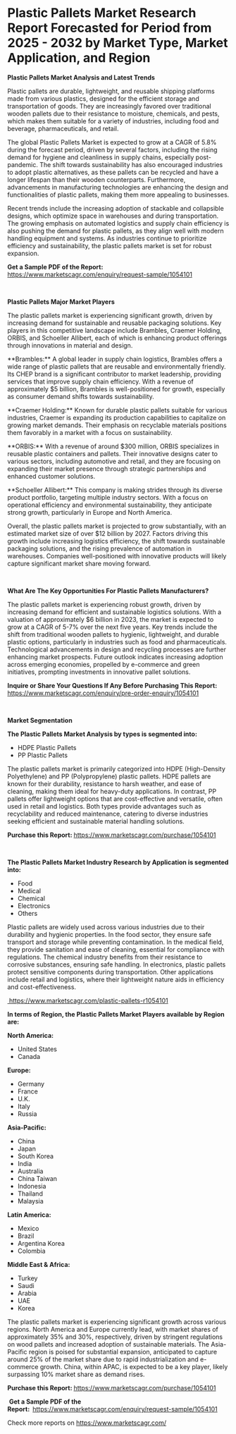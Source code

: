 <p><h1>Plastic Pallets Market Research Report Forecasted for Period from 2025 -  2032 by Market Type, Market Application, and Region</h1></p><p><strong>Plastic Pallets Market Analysis and Latest Trends</strong></p>
<p><p>Plastic pallets are durable, lightweight, and reusable shipping platforms made from various plastics, designed for the efficient storage and transportation of goods. They are increasingly favored over traditional wooden pallets due to their resistance to moisture, chemicals, and pests, which makes them suitable for a variety of industries, including food and beverage, pharmaceuticals, and retail.</p><p>The global Plastic Pallets Market is expected to grow at a CAGR of 5.8% during the forecast period, driven by several factors, including the rising demand for hygiene and cleanliness in supply chains, especially post-pandemic. The shift towards sustainability has also encouraged industries to adopt plastic alternatives, as these pallets can be recycled and have a longer lifespan than their wooden counterparts. Furthermore, advancements in manufacturing technologies are enhancing the design and functionalities of plastic pallets, making them more appealing to businesses. </p><p>Recent trends include the increasing adoption of stackable and collapsible designs, which optimize space in warehouses and during transportation. The growing emphasis on automated logistics and supply chain efficiency is also pushing the demand for plastic pallets, as they align well with modern handling equipment and systems. As industries continue to prioritize efficiency and sustainability, the plastic pallets market is set for robust expansion.</p></p>
<p><strong>Get a Sample PDF of the Report:&nbsp;</strong> <a href="https://www.marketscagr.com/enquiry/request-sample/1054101?utm_campaign=3351&utm_medium=2&utm_source=Github&utm_content=ia&utm_term=04042025&utm_id=plastic-pallets">https://www.marketscagr.com/enquiry/request-sample/1054101</a></p>
<p>&nbsp;</p>
<p><strong>Plastic Pallets Major Market Players</strong></p>
<p><p>The plastic pallets market is experiencing significant growth, driven by increasing demand for sustainable and reusable packaging solutions. Key players in this competitive landscape include Brambles, Craemer Holding, ORBIS, and Schoeller Allibert, each of which is enhancing product offerings through innovations in material and design.</p><p>**Brambles:** A global leader in supply chain logistics, Brambles offers a wide range of plastic pallets that are reusable and environmentally friendly. Its CHEP brand is a significant contributor to market leadership, providing services that improve supply chain efficiency. With a revenue of approximately $5 billion, Brambles is well-positioned for growth, especially as consumer demand shifts towards sustainability.</p><p>**Craemer Holding:** Known for durable plastic pallets suitable for various industries, Craemer is expanding its production capabilities to capitalize on growing market demands. Their emphasis on recyclable materials positions them favorably in a market with a focus on sustainability.</p><p>**ORBIS:** With a revenue of around $300 million, ORBIS specializes in reusable plastic containers and pallets. Their innovative designs cater to various sectors, including automotive and retail, and they are focusing on expanding their market presence through strategic partnerships and enhanced customer solutions.</p><p>**Schoeller Allibert:** This company is making strides through its diverse product portfolio, targeting multiple industry sectors. With a focus on operational efficiency and environmental sustainability, they anticipate strong growth, particularly in Europe and North America.</p><p>Overall, the plastic pallets market is projected to grow substantially, with an estimated market size of over $12 billion by 2027. Factors driving this growth include increasing logistics efficiency, the shift towards sustainable packaging solutions, and the rising prevalence of automation in warehouses. Companies well-positioned with innovative products will likely capture significant market share moving forward.</p></p>
<p>&nbsp;</p>
<p><strong>What Are The Key Opportunities For Plastic Pallets Manufacturers?</strong></p>
<p><p>The plastic pallets market is experiencing robust growth, driven by increasing demand for efficient and sustainable logistics solutions. With a valuation of approximately $6 billion in 2023, the market is expected to grow at a CAGR of 5-7% over the next five years. Key trends include the shift from traditional wooden pallets to hygienic, lightweight, and durable plastic options, particularly in industries such as food and pharmaceuticals. Technological advancements in design and recycling processes are further enhancing market prospects. Future outlook indicates increasing adoption across emerging economies, propelled by e-commerce and green initiatives, prompting investments in innovative pallet solutions.</p></p>
<p><strong>Inquire or Share Your Questions If Any Before Purchasing This Report:</strong> <a href="https://www.marketscagr.com/enquiry/pre-order-enquiry/1054101?utm_campaign=3351&utm_medium=2&utm_source=Github&utm_content=ia&utm_term=04042025&utm_id=plastic-pallets">https://www.marketscagr.com/enquiry/pre-order-enquiry/1054101</a></p>
<p>&nbsp;</p>
<p><strong>Market Segmentation</strong></p>
<p><strong>The Plastic Pallets Market Analysis by types is segmented into:</strong></p>
<p><ul><li>HDPE Plastic Pallets</li><li>PP Plastic Pallets</li></ul></p>
<p><p>The plastic pallets market is primarily categorized into HDPE (High-Density Polyethylene) and PP (Polypropylene) plastic pallets. HDPE pallets are known for their durability, resistance to harsh weather, and ease of cleaning, making them ideal for heavy-duty applications. In contrast, PP pallets offer lightweight options that are cost-effective and versatile, often used in retail and logistics. Both types provide advantages such as recyclability and reduced maintenance, catering to diverse industries seeking efficient and sustainable material handling solutions.</p></p>
<p><strong>Purchase this Report:&nbsp;</strong><a href="https://www.marketscagr.com/purchase/1054101?utm_campaign=3351&utm_medium=2&utm_source=Github&utm_content=ia&utm_term=04042025&utm_id=plastic-pallets">https://www.marketscagr.com/purchase/1054101</a></p>
<p>&nbsp;</p>
<p><strong>The Plastic Pallets Market Industry Research by Application is segmented into:</strong></p>
<p><ul><li>Food</li><li>Medical</li><li>Chemical</li><li>Electronics</li><li>Others</li></ul></p>
<p><p>Plastic pallets are widely used across various industries due to their durability and hygienic properties. In the food sector, they ensure safe transport and storage while preventing contamination. In the medical field, they provide sanitation and ease of cleaning, essential for compliance with regulations. The chemical industry benefits from their resistance to corrosive substances, ensuring safe handling. In electronics, plastic pallets protect sensitive components during transportation. Other applications include retail and logistics, where their lightweight nature aids in efficiency and cost-effectiveness.</p></p>
<p><a href="https://www.marketscagr.com/plastic-pallets-r1054101?utm_campaign=3351&utm_medium=2&utm_source=Github&utm_content=ia&utm_term=04042025&utm_id=plastic-pallets">&nbsp;https://www.marketscagr.com/plastic-pallets-r1054101</a></p>
<p><strong>In terms of Region, the Plastic Pallets Market Players available by Region are:</strong></p>
<p>
    <p> <strong> North America: </strong>
        <ul>
            <li>United States</li>
            <li>Canada</li>
        </ul>
        </p> 
    <p> <strong> Europe: </strong>
        <ul>
            <li>Germany</li>
            <li>France</li>
            <li>U.K.</li>
            <li>Italy</li>
            <li>Russia</li>
        </ul>
        </p> 
    <p> <strong> Asia-Pacific: </strong>
        <ul>
            <li>China</li>
            <li>Japan</li>
            <li>South Korea</li>
            <li>India</li>
            <li>Australia</li>
            <li>China Taiwan</li>
            <li>Indonesia</li>
            <li>Thailand</li>
            <li>Malaysia</li>
        </ul>
        </p> 
    <p> <strong> Latin America: </strong>
        <ul>
            <li>Mexico</li>
            <li>Brazil</li>
            <li>Argentina Korea</li>
            <li>Colombia</li>
        </ul>
        </p> 
    <p> <strong> Middle East & Africa: </strong>
        <ul>
            <li>Turkey</li>
            <li>Saudi</li>
            <li>Arabia</li>
            <li>UAE</li>
            <li>Korea</li>
        </ul>
    </p>
    </p>
<p><p>The plastic pallets market is experiencing significant growth across various regions. North America and Europe currently lead, with market shares of approximately 35% and 30%, respectively, driven by stringent regulations on wood pallets and increased adoption of sustainable materials. The Asia-Pacific region is poised for substantial expansion, anticipated to capture around 25% of the market share due to rapid industrialization and e-commerce growth. China, within APAC, is expected to be a key player, likely surpassing 10% market share as demand rises.</p></p>
<p><strong>Purchase this Report: </strong><a href="https://www.marketscagr.com/purchase/1054101?utm_campaign=3351&utm_medium=2&utm_source=Github&utm_content=ia&utm_term=04042025&utm_id=plastic-pallets">https://www.marketscagr.com/purchase/1054101</a></p>
<p>&nbsp;<strong>Get a Sample PDF of the Report:&nbsp;&nbsp;</strong><a href="https://www.marketscagr.com/enquiry/request-sample/1054101?utm_campaign=3351&utm_medium=2&utm_source=Github&utm_content=ia&utm_term=04042025&utm_id=plastic-pallets">https://www.marketscagr.com/enquiry/request-sample/1054101</a></p>
<p><strong></strong></p>
<p>Check more reports on <a href="https://www.marketscagr.com/?utm_campaign=3351&utm_medium=2&utm_source=Github&utm_content=ia&utm_term=04042025&utm_id=plastic-pallets">https://www.marketscagr.com/</a></p>